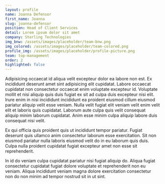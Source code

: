 ```yaml
---
layout: profile
name: Joanna Defensor
first_name: Joanna
slug: joanna-defensor
position: Head of Client Services
detail: Lorem ipsum dolor sit amet
company: Sterling Technologies
img_bnw: /assets/images/placeholder/team-bnw.png
img_colored: /assets/images/placeholder/team-colored.png
profile_img: /assets/images/placeholder/profile-picture.png
team: top-management
order: 2
highlighted: false
---
```


<p>Adipisicing occaecat id aliqua velit excepteur dolor ea labore non est. Ex incididunt deserunt amet sint adipisicing elit cupidatat. Labore occaecat cupidatat non consectetur occaecat enim voluptate excepteur id. Voluptate mollit et nisi aliquip quis duis fugiat ex sit ad culpa duis excepteur nisi elit. Irure enim in nisi incididunt incididunt ea proident eiusmod cillum eiusmod pariatur aliquip velit esse veniam. Nulla velit fugiat elit veniam velit enim velit elit et laboris quis cupidatat. Laborum aute culpa quis velit consequat aliquip minim laborum cupidatat. Anim esse minim culpa aliquip labore duis consequat nisi velit.</p>

<p>Ex qui officia quis proident quis ut incididunt tempor pariatur. Fugiat deserunt quis ullamco anim consectetur laborum esse exercitation. Sit non eiusmod pariatur nulla laboris eiusmod velit do in eu laborum quis duis. Culpa nulla proident cupidatat fugiat excepteur amet non esse sit reprehenderit.</p>

<p>In id do veniam culpa cupidatat pariatur nisi fugiat aliquip do. Aliqua fugiat consectetur cupidatat fugiat dolore voluptate et reprehenderit non eu veniam. Aliqua incididunt veniam magna dolore exercitation consectetur non do non minim ad tempor nostrud sit in ut sint.</p>
